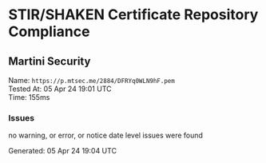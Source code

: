# STIR/SHAKEN Certificate Repository Compliance

## Martini Security

Name: `https://p.mtsec.me/2884/DFRYq0WLN9hF.pem`\
Tested At: 05 Apr 24 19:01 UTC\
Time: 155ms

### Issues

no warning, or error, or notice date level issues were found

Generated: 05 Apr 24 19:04 UTC